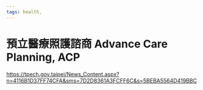 ```yaml
---
tags: health,
---
```


# 預立醫療照護諮商 Advance Care Planning, ACP

https://tpech.gov.taipei/News_Content.aspx?n=4116B1D37FF74CFA&sms=7D2D8361A3FCFF6C&s=5BEBA5564D419BBC